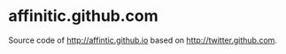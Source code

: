 affinitic.github.com
====================

Source code of http://affintic.github.io based on http://twitter.github.com.
